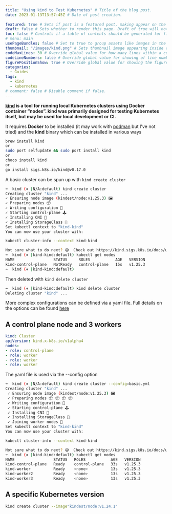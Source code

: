 ```yaml
---
title: "Using kind to Test Kubernetes" # Title of the blog post.
date: 2023-01-13T13:57:45Z # Date of post creation.
 
featured: true # Sets if post is a featured post, making appear on the home page side bar.
draft: false # Sets whether to render this page. Draft of true will not be rendered.
toc: false # Controls if a table of contents should be generated for first-level links automatically.
# menu: main
usePageBundles: false # Set to true to group assets like images in the same folder as this post.
thumbnail: "/images/kind.png" # Sets thumbnail image appearing inside card on homepage.
codeMaxLines: 30 # Override global value for how many lines within a code block before auto-collapsing.
codeLineNumbers: false # Override global value for showing of line numbers within code block.
figurePositionShow: true # Override global value for showing the figure label.
categories:
  - Guides
tags:
  - kind
  - kubernetes
# comment: false # Disable comment if false.
---
```


**[kind](https://kind.sigs.k8s.io/) is a tool for running local Kubernetes clusters using Docker container “nodes”.
kind was primarily designed for testing Kubernetes itself, but may be used for local development or CI.**

It requires **Docker** to be installed (it may work with [podman](https://podman.io/) but I've not tried) and the **kind** binary which can be installed in various ways

```bash
brew install kind
or
sudo port selfupdate && sudo port install kind
or
choco install kind
or
go install sigs.k8s.io/kind@v0.17.0
```
 A basic cluster can be spun up with ```kind create cluster```

 ```bash
 ➜  kind (⎈ |N/A:default) kind create cluster
Creating cluster "kind" ...
 ✓ Ensuring node image (kindest/node:v1.25.3) 🖼
 ✓ Preparing nodes 📦
 ✓ Writing configuration 📜
 ✓ Starting control-plane 🕹️
 ✓ Installing CNI 🔌
 ✓ Installing StorageClass 💾
Set kubectl context to "kind-kind"
You can now use your cluster with:

kubectl cluster-info --context kind-kind

Not sure what to do next? 😅  Check out https://kind.sigs.k8s.io/docs/user/quick-start/
➜  kind (⎈ |kind-kind:default) kubectl get nodes
NAME                 STATUS     ROLES           AGE   VERSION
kind-control-plane   NotReady   control-plane   15s   v1.25.3
➜  kind (⎈ |kind-kind:default)
```

Then deleted with ```kind delete cluster```

```bash
➜  kind (⎈ |kind-kind:default) kind delete cluster
Deleting cluster "kind" ...
```


More complex configurations can be defined via a yaml file. Full details on the options can be found [here](https://kind.sigs.k8s.io/docs/user/configuration/)

## A control plane node and 3 workers

```yaml
kind: Cluster
apiVersion: kind.x-k8s.io/v1alpha4
nodes:
- role: control-plane
- role: worker
- role: worker
- role: worker
```

The yaml file is used via the --config option

```bash
➜  kind (⎈ |N/A:default) kind create cluster --config=basic.yml
Creating cluster "kind" ...
 ✓ Ensuring node image (kindest/node:v1.25.3) 🖼
 ✓ Preparing nodes 📦 📦 📦 📦
 ✓ Writing configuration 📜
 ✓ Starting control-plane 🕹️
 ✓ Installing CNI 🔌
 ✓ Installing StorageClass 💾
 ✓ Joining worker nodes 🚜
Set kubectl context to "kind-kind"
You can now use your cluster with:

kubectl cluster-info --context kind-kind

Not sure what to do next? 😅  Check out https://kind.sigs.k8s.io/docs/user/quick-start/
➜  kind (⎈ |kind-kind:default) kubectl get nodes
NAME                 STATUS   ROLES           AGE   VERSION
kind-control-plane   Ready    control-plane   33s   v1.25.3
kind-worker          Ready    <none>          13s   v1.25.3
kind-worker2         Ready    <none>          13s   v1.25.3
kind-worker3         Ready    <none>          13s   v1.25.3
```

## A specific Kubernetes version

```bash
kind create cluster --image"kindest/node:v1.24.1"
```